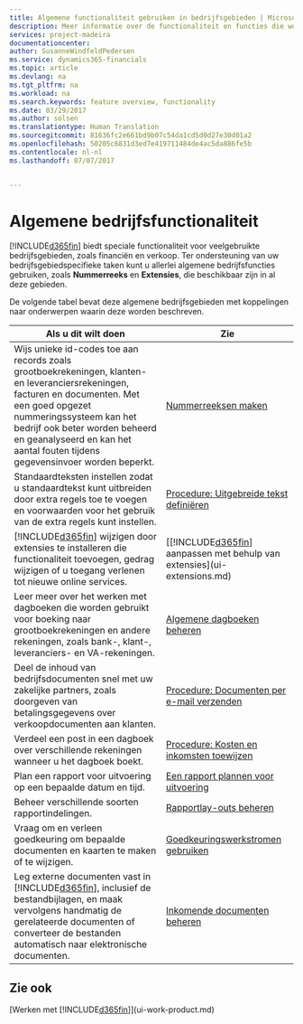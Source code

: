 ```yaml
---
title: Algemene functionaliteit gebruiken in bedrijfsgebieden | Microsoft Docs
description: Meer informatie over de functionaliteit en functies die worden gebruikt in bedrijfsgebieden in Dynamics 365 for Financials.
services: project-madeira
documentationcenter: 
author: SusanneWindfeldPedersen
ms.service: dynamics365-financials
ms.topic: article
ms.devlang: na
ms.tgt_pltfrm: na
ms.workload: na
ms.search.keywords: feature overview, functionality
ms.date: 03/29/2017
ms.author: solsen
ms.translationtype: Human Translation
ms.sourcegitcommit: 81636fc2e661bd9b07c54da1cd5d0d27e30d01a2
ms.openlocfilehash: 50205c6831d3ed7e419711484de4ac5da886fe5b
ms.contentlocale: nl-nl
ms.lasthandoff: 07/07/2017


---
```

# <a name="general-business-functionality"></a>Algemene bedrijfsfunctionaliteit
[!INCLUDE[d365fin](includes/d365fin_md.md)] biedt speciale functionaliteit voor veelgebruikte bedrijfsgebieden, zoals financiën en verkoop. Ter ondersteuning van uw bedrijfsgebiedspecifieke taken kunt u allerlei algemene bedrijfsfuncties gebruiken, zoals **Nummerreeks** en **Extensies**, die beschikbaar zijn in al deze gebieden.

De volgende tabel bevat deze algemene bedrijfsgebieden met koppelingen naar onderwerpen waarin deze worden beschreven.

| Als u dit wilt doen | Zie |
| --- | --- |
| Wijs unieke id-codes toe aan records zoals grootboekrekeningen, klanten- en leveranciersrekeningen, facturen en documenten. Met een goed opgezet nummeringssysteem kan het bedrijf ook beter worden beheerd en geanalyseerd en kan het aantal fouten tijdens gegevensinvoer worden beperkt. |[Nummerreeksen maken](ui-create-number-series.md) |
| Standaardteksten instellen zodat u standaardtekst kunt uitbreiden door extra regels toe te voegen en voorwaarden voor het gebruik van de extra regels kunt instellen. |[Procedure: Uitgebreide tekst definiëren](ui-how-define-ext-text.md) |
| [!INCLUDE[d365fin](includes/d365fin_md.md)] wijzigen door extensies te installeren die functionaliteit toevoegen, gedrag wijzigen of u toegang verlenen tot nieuwe online services. |[[!INCLUDE[d365fin](includes/d365fin_md.md)] aanpassen met behulp van extensies](ui-extensions.md) |
| Leer meer over het werken met dagboeken die worden gebruikt voor boeking naar grootboekrekeningen en andere rekeningen, zoals bank-, klant-, leveranciers- en VA-rekeningen. |[Algemene dagboeken beheren](ui-work-general-journals.md) |
| Deel de inhoud van bedrijfsdocumenten snel met uw zakelijke partners, zoals doorgeven van betalingsgegevens over verkoopdocumenten aan klanten. |[Procedure: Documenten per e-mail verzenden](ui-how-send-documents-email.md) |
| Verdeel een post in een dagboek over verschillende rekeningen wanneer u het dagboek boekt. |[Procedure: Kosten en inkomsten toewijzen](year-allocate-costs-income.md) |
| Plan een rapport voor uitvoering op een bepaalde datum en tijd. |[Een rapport plannen voor uitvoering](ui-schedule-report.md) |
| Beheer verschillende soorten rapportindelingen. |[Rapportlay-outs beheren](ui-manage-report-layouts.md) |
| Vraag om en verleen goedkeuring om bepaalde documenten en kaarten te maken of te wijzigen. |[Goedkeuringswerkstromen gebruiken](across-how-use-approval-workflows.md) |
| Leg externe documenten vast in [!INCLUDE[d365fin](includes/d365fin_md.md)], inclusief de bestandbijlagen, en maak vervolgens handmatig de gerelateerde documenten of converteer de bestanden automatisch naar elektronische documenten. |[Inkomende documenten beheren](across-income-documents.md) |

## <a name="see-also"></a>Zie ook
[Werken met [!INCLUDE[d365fin](includes/d365fin_md.md)]](ui-work-product.md)

